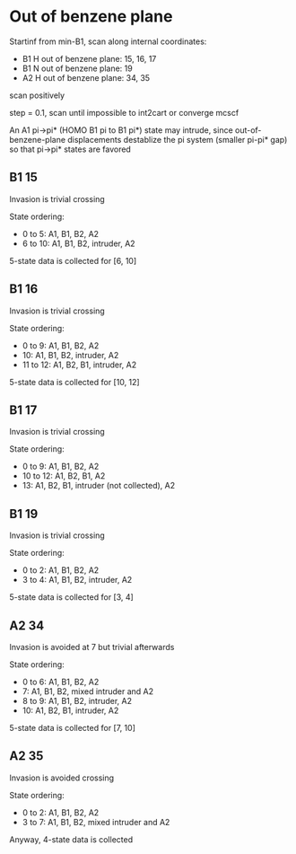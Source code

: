 # Out of benzene plane
Startinf from min-B1, scan along internal coordinates:
* B1 H out of benzene plane: 15, 16, 17
* B1 N out of benzene plane: 19
* A2 H out of benzene plane: 34, 35

scan positively

step = 0.1, scan until impossible to int2cart or converge mcscf

An A1 pi->pi* (HOMO B1 pi to B1 pi*) state may intrude, since out-of-benzene-plane displacements destablize the pi system (smaller pi-pi* gap) so that pi->pi* states are favored

## B1 15
Invasion is trivial crossing

State ordering:
* 0 to 5: A1, B1, B2, A2
* 6 to 10: A1, B1, B2, intruder, A2

5-state data is collected for [6, 10]

## B1 16
Invasion is trivial crossing

State ordering:
* 0 to 9: A1, B1, B2, A2
* 10: A1, B1, B2, intruder, A2
* 11 to 12: A1, B2, B1, intruder, A2

5-state data is collected for [10, 12]

## B1 17
Invasion is trivial crossing

State ordering:
* 0 to 9: A1, B1, B2, A2
* 10 to 12: A1, B2, B1, A2
* 13: A1, B2, B1, intruder (not collected), A2

## B1 19
Invasion is trivial crossing

State ordering:
* 0 to 2: A1, B1, B2, A2
* 3 to 4: A1, B1, B2, intruder, A2

5-state data is collected for [3, 4]

## A2 34
Invasion is avoided at 7 but trivial afterwards

State ordering:
* 0 to 6: A1, B1, B2, A2
* 7: A1, B1, B2, mixed intruder and A2
* 8 to 9: A1, B1, B2, intruder, A2
* 10: A1, B2, B1, intruder, A2

5-state data is collected for [7, 10]

## A2 35
Invasion is avoided crossing

State ordering:
* 0 to 2: A1, B1, B2, A2
* 3 to 7: A1, B1, B2, mixed intruder and A2

Anyway, 4-state data is collected
